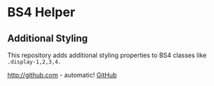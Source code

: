 # BS4 Helper

## Additional Styling

This repository adds additional styling properties to BS4 classes like `.display-1,2,3,4.`

http://github.com - automatic!
[GitHub](http://github.com)
